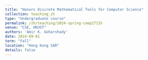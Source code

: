```yaml
---
title: "Honors Discrete Mathematical Tools for Computer Science"
collection: teaching_zh
type: "Undergraduate course"
permalink: /zh/teaching/2024-spring-comp2711h
venue: "CSE, HKUST"
authors: 'Amir K. Goharshady'
date: 2024-09-01
term: "Fall"
location: "Hong Kong SAR"
details: false
---
```




